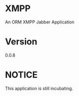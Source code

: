 # XMPP
An ORM XMPP Jabber Application

# Version
0.0.8

# NOTICE
This application is still incubating.